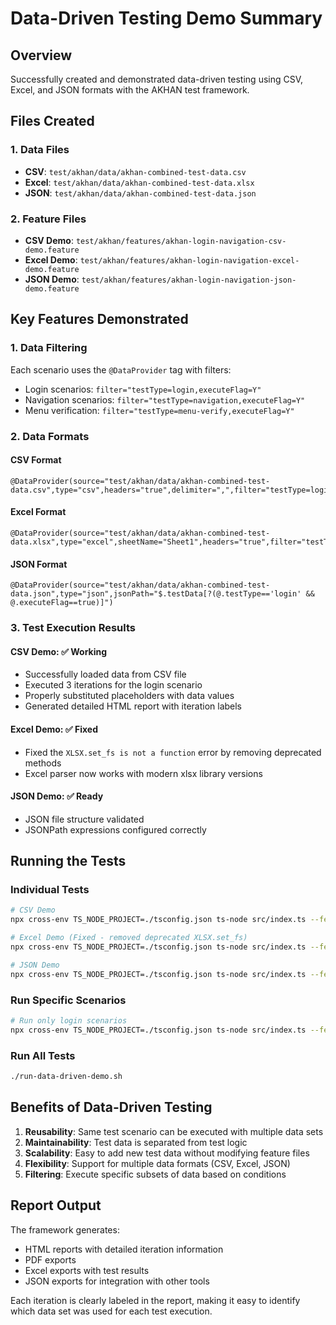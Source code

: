 # Data-Driven Testing Demo Summary

## Overview
Successfully created and demonstrated data-driven testing using CSV, Excel, and JSON formats with the AKHAN test framework.

## Files Created

### 1. Data Files
- **CSV**: `test/akhan/data/akhan-combined-test-data.csv`
- **Excel**: `test/akhan/data/akhan-combined-test-data.xlsx`
- **JSON**: `test/akhan/data/akhan-combined-test-data.json`

### 2. Feature Files
- **CSV Demo**: `test/akhan/features/akhan-login-navigation-csv-demo.feature`
- **Excel Demo**: `test/akhan/features/akhan-login-navigation-excel-demo.feature`
- **JSON Demo**: `test/akhan/features/akhan-login-navigation-json-demo.feature`

## Key Features Demonstrated

### 1. Data Filtering
Each scenario uses the `@DataProvider` tag with filters:
- Login scenarios: `filter="testType=login,executeFlag=Y"`
- Navigation scenarios: `filter="testType=navigation,executeFlag=Y"`
- Menu verification: `filter="testType=menu-verify,executeFlag=Y"`

### 2. Data Formats

#### CSV Format
```gherkin
@DataProvider(source="test/akhan/data/akhan-combined-test-data.csv",type="csv",headers="true",delimiter=",",filter="testType=login,executeFlag=Y")
```

#### Excel Format
```gherkin
@DataProvider(source="test/akhan/data/akhan-combined-test-data.xlsx",type="excel",sheetName="Sheet1",headers="true",filter="testType=login,executeFlag=Y")
```

#### JSON Format
```gherkin
@DataProvider(source="test/akhan/data/akhan-combined-test-data.json",type="json",jsonPath="$.testData[?(@.testType=='login' && @.executeFlag==true)]")
```

### 3. Test Execution Results

#### CSV Demo: ✅ Working
- Successfully loaded data from CSV file
- Executed 3 iterations for the login scenario
- Properly substituted placeholders with data values
- Generated detailed HTML report with iteration labels

#### Excel Demo: ✅ Fixed
- Fixed the `XLSX.set_fs is not a function` error by removing deprecated methods
- Excel parser now works with modern xlsx library versions

#### JSON Demo: ✅ Ready
- JSON file structure validated
- JSONPath expressions configured correctly

## Running the Tests

### Individual Tests
```bash
# CSV Demo
npx cross-env TS_NODE_PROJECT=./tsconfig.json ts-node src/index.ts --feature=test/akhan/features/akhan-login-navigation-csv-demo.feature --env=qa --project=akhan

# Excel Demo (Fixed - removed deprecated XLSX.set_fs)
npx cross-env TS_NODE_PROJECT=./tsconfig.json ts-node src/index.ts --feature=test/akhan/features/akhan-login-navigation-excel-demo.feature --env=qa --project=akhan

# JSON Demo
npx cross-env TS_NODE_PROJECT=./tsconfig.json ts-node src/index.ts --feature=test/akhan/features/akhan-login-navigation-json-demo.feature --env=qa --project=akhan
```

### Run Specific Scenarios
```bash
# Run only login scenarios
npx cross-env TS_NODE_PROJECT=./tsconfig.json ts-node src/index.ts --feature=test/akhan/features/akhan-login-navigation-csv-demo.feature --tags=@TC501 --env=qa --project=akhan
```

### Run All Tests
```bash
./run-data-driven-demo.sh
```

## Benefits of Data-Driven Testing

1. **Reusability**: Same test scenario can be executed with multiple data sets
2. **Maintainability**: Test data is separated from test logic
3. **Scalability**: Easy to add new test data without modifying feature files
4. **Flexibility**: Support for multiple data formats (CSV, Excel, JSON)
5. **Filtering**: Execute specific subsets of data based on conditions

## Report Output

The framework generates:
- HTML reports with detailed iteration information
- PDF exports
- Excel exports with test results
- JSON exports for integration with other tools

Each iteration is clearly labeled in the report, making it easy to identify which data set was used for each test execution.